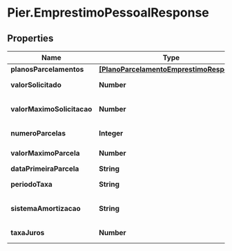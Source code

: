 # Pier.EmprestimoPessoalResponse

## Properties
Name | Type | Description | Notes
------------ | ------------- | ------------- | -------------
**planosParcelamentos** | [**[PlanoParcelamentoEmprestimoResponse]**](PlanoParcelamentoEmprestimoResponse.md) |  | [optional] 
**valorSolicitado** | **Number** | Valor solicitado do empr\u00C3\u00A9stimo/financiamento | [optional] 
**valorMaximoSolicitacao** | **Number** | Valor m\u00C3\u00A1ximo de empr\u00C3\u00A9stimo pelo valor limite de parcela | [optional] 
**numeroParcelas** | **Integer** | N\u00C3\u00BAmero de parcelas solicitado | [optional] 
**valorMaximoParcela** | **Number** | Limite m\u00C3\u00A1ximo de parcela permitido | [optional] 
**dataPrimeiraParcela** | **String** | Data do desconto da primeira parcela | [optional] 
**periodoTaxa** | **String** | Per\u00C3\u00ADodo de aplica da taxa de juros | [optional] 
**sistemaAmortizacao** | **String** | Sistema para amortiza\u00C3\u00A7\u00C3\u00A3o do valor das parcelas | [optional] 
**taxaJuros** | **Number** | Valor percentual da taxa de juros a ser aplicada | [optional] 


